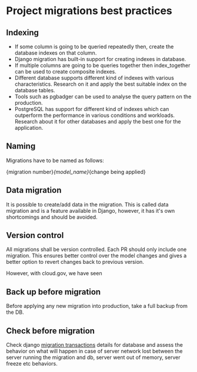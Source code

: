 # Project migrations best practices

## Indexing

- If some column is going to be queried repeatedly then, create the database indexes on that column.
- Django migration has built-in support for creating indexes in database.
- If multiple columns are going to be queries together then index_together can be used to create composite indexes.
- Different database supports different kind of indexes with various characteristics. Research on it and apply the best suitable index on the database tables.
- Tools such as pgbadger can be used to analyse the query pattern on the production.
- PostgreSQL has support for different kind of indexes which can outperform the performance in various conditions and workloads. Research about it for other databases and apply the best one for the application.

## Naming

Migrations have to be named as follows:

{migration number}_{model_name}_{change being applied}

## Data migration

It is possible to create/add data in the migration. This is called data migration and is a feature available in Django, however, it has it's own shortcomings and should be avoided.

## Version control

All migrations shall be version controlled. Each PR should only include one migration. This ensures better control over the model changes and gives a better option to revert changes back to previous version.

However, with cloud.gov, we have seen 

## Back up before migration

Before applying any new migration into production, take a full backup from the DB.

## Check before migration

Check django [migration transactions](https://docs.djangoproject.com/en/3.2/topics/migrations/#transactions) details for database and assess the behavior on what will happen in case of server network lost between the server running the migration and db, server went out of memory, server freeze etc behaviors.